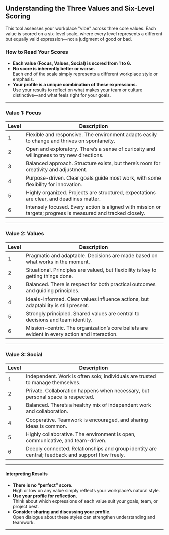 ## Understanding the Three Values and Six-Level Scoring

This tool assesses your workplace "vibe" across three core values. Each value is scored on a six-level scale, where every level represents a different but equally valid expression—not a judgment of good or bad.

### How to Read Your Scores

- **Each value (Focus, Values, Social) is scored from 1 to 6.**
- **No score is inherently better or worse.**  
  Each end of the scale simply represents a different workplace style or emphasis.
- **Your profile is a unique combination of these expressions.**  
  Use your results to reflect on what makes your team or culture distinctive—and what feels right for your goals.

---

### Value 1: Focus

| Level | Description |
|-------|-------------|
| 1     | Flexible and responsive. The environment adapts easily to change and thrives on spontaneity. |
| 2     | Open and exploratory. There’s a sense of curiosity and willingness to try new directions. |
| 3     | Balanced approach. Structure exists, but there’s room for creativity and adjustment. |
| 4     | Purpose-driven. Clear goals guide most work, with some flexibility for innovation. |
| 5     | Highly organized. Projects are structured, expectations are clear, and deadlines matter. |
| 6     | Intensely focused. Every action is aligned with mission or targets; progress is measured and tracked closely. |

---

### Value 2: Values

| Level | Description |
|-------|-------------|
| 1     | Pragmatic and adaptable. Decisions are made based on what works in the moment. |
| 2     | Situational. Principles are valued, but flexibility is key to getting things done. |
| 3     | Balanced. There is respect for both practical outcomes and guiding principles. |
| 4     | Ideals-informed. Clear values influence actions, but adaptability is still present. |
| 5     | Strongly principled. Shared values are central to decisions and team identity. |
| 6     | Mission-centric. The organization’s core beliefs are evident in every action and interaction. |

---

### Value 3: Social

| Level | Description |
|-------|-------------|
| 1     | Independent. Work is often solo; individuals are trusted to manage themselves. |
| 2     | Private. Collaboration happens when necessary, but personal space is respected. |
| 3     | Balanced. There’s a healthy mix of independent work and collaboration. |
| 4     | Cooperative. Teamwork is encouraged, and sharing ideas is common. |
| 5     | Highly collaborative. The environment is open, communicative, and team-driven. |
| 6     | Deeply connected. Relationships and group identity are central; feedback and support flow freely. |

---

#### Interpreting Results

- **There is no “perfect” score.**  
  High or low on any value simply reflects your workplace’s natural style.
- **Use your profile for reflection.**  
  Think about which expressions of each value suit your goals, team, or project best.
- **Consider sharing and discussing your profile.**  
  Open dialogue about these styles can strengthen understanding and teamwork.

---

